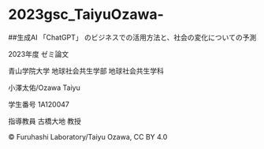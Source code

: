 # 2023gsc_TaiyuOzawa-

##生成AI 「ChatGPT」 のビジネスでの活用方法と、社会の変化についての予測


2023年度 ゼミ論文

青山学院大学 地球社会共生学部 地球社会共生学科

小澤太佑/Ozawa Taiyu

学生番号 1A120047

指導教員 古橋大地 教授

© Furuhashi Laboratory/Taiyu Ozawa, CC BY 4.0
